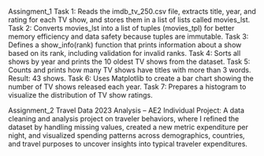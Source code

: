 
Assingment_1
Task 1: Reads the imdb_tv_250.csv file, extracts title, year, and rating for each TV show, and stores them in a list of lists called movies_lst.
Task 2: Converts movies_lst into a list of tuples (movies_tpl) for better memory efficiency and data safety because tuples are immutable.
Task 3: Defines a show_info(rank) function that prints information about a show based on its rank, including validation for invalid ranks.
Task 4: Sorts all shows by year and prints the 10 oldest TV shows from the dataset.
Task 5: Counts and prints how many TV shows have titles with more than 3 words. Result: 43 shows.
Task 6: Uses Matplotlib to create a bar chart showing the number of TV shows released each year.
Task 7: Prepares a histogram to visualize the distribution of TV show ratings.

Assignment_2
Travel Data 2023 Analysis – AE2 Individual Project:
A data cleaning and analysis project on traveler behaviors, where I refined the dataset by handling missing values, created a new metric expenditure per night, and visualized spending patterns across demographics, countries, and travel purposes to uncover insights into typical traveler expenditures.
